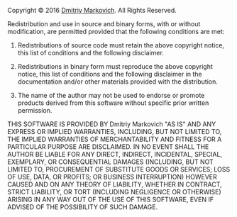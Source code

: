 <!--This application performs data analysis in thrombin generation experiments.

Start with loading a calibration signal via *Calibration data file input*. The loaded signal is plotted in `Calibration signal` tab. Next, choose a model to fit the signal from the options in *Select model to fit calibration signal*. Parameters obtained after fitting the signal are displayed in `Parameters` tab.

Proceed with loading a thrombin generation signal via *Thrombin generation data file input*. The loaded signal is plotted in `Thrombin generation signal` tab. `Thrombogram` tab will show the first and the second derivative obtained from raw data. Choose a model to fit the loaded signal from the option in *Select model to fit thrombin generation signal*.

After the two fits are performed, all parameters are displayed in `Parameters` tab. Enter the value of the calibration factor to calibrate the parameters of thrombin generation signal.

In case there are no data on Your computer, download some of the provided demo signals by choosing from options in *Select a demo signal to try out models on data!*. The data is visualized in `Demo signals` tab. Download data, and analyze it choosing a suitable model.

Application is also available [online](https://dmitriymarkovich.shinyapps.io/Thrombin_Analyzer/).

Good luck!
-->
Copyright © 2016 [Dmitriy Markovich](http://www.nanotech.dtu.dk/english/Service/Phonebook/Person?id=69192&tab=0). All Rights Reserved.

Redistribution and use in source and binary forms, with or without modification,
are permitted provided that the following conditions are met:

1. Redistributions of source code must retain the above copyright notice, this
list of conditions and the following disclaimer.

2. Redistributions in binary form must reproduce the above copyright notice,
this list of conditions and the following disclaimer in the documentation and/or
other materials provided with the distribution.

3. The name of the author may not be used to endorse or promote products derived
from this software without specific prior written permission.

THIS SOFTWARE IS PROVIDED BY Dmitriy Markovich "AS IS" AND ANY EXPRESS OR
IMPLIED WARRANTIES, INCLUDING, BUT NOT LIMITED TO, THE IMPLIED WARRANTIES OF
MERCHANTABILITY AND FITNESS FOR A PARTICULAR PURPOSE ARE DISCLAIMED. IN NO EVENT
SHALL THE AUTHOR BE LIABLE FOR ANY DIRECT, INDIRECT, INCIDENTAL, SPECIAL,
EXEMPLARY, OR CONSEQUENTIAL DAMAGES (INCLUDING, BUT NOT LIMITED TO, PROCUREMENT
OF SUBSTITUTE GOODS OR SERVICES; LOSS OF USE, DATA, OR PROFITS; OR BUSINESS
INTERRUPTION) HOWEVER CAUSED AND ON ANY THEORY OF LIABILITY, WHETHER IN
CONTRACT, STRICT LIABILITY, OR TORT (INCLUDING NEGLIGENCE OR OTHERWISE) ARISING
IN ANY WAY OUT OF THE USE OF THIS SOFTWARE, EVEN IF ADVISED OF THE POSSIBILITY
OF SUCH DAMAGE.

